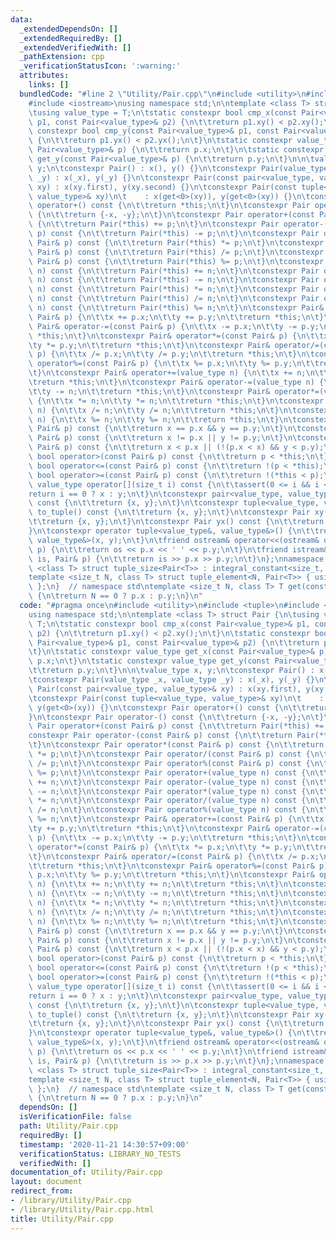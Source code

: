 ```yaml
---
data:
  _extendedDependsOn: []
  _extendedRequiredBy: []
  _extendedVerifiedWith: []
  _pathExtension: cpp
  _verificationStatusIcon: ':warning:'
  attributes:
    links: []
  bundledCode: "#line 2 \"Utility/Pair.cpp\"\n#include <utility>\n#include <tuple>\n\
    #include <iostream>\nusing namespace std;\n\ntemplate <class T> struct Pair {\n\
    \tusing value_type = T;\n\tstatic constexpr bool cmp_x(const Pair<value_type>&\
    \ p1, const Pair<value_type>& p2) {\n\t\treturn p1.xy() < p2.xy();\n\t}\n\tstatic\
    \ constexpr bool cmp_y(const Pair<value_type>& p1, const Pair<value_type>& p2)\
    \ {\n\t\treturn p1.yx() < p2.yx();\n\t}\n\tstatic constexpr value_type get_x(const\
    \ Pair<value_type>& p) {\n\t\treturn p.x;\n\t}\n\tstatic constexpr value_type\
    \ get_y(const Pair<value_type>& p) {\n\t\treturn p.y;\n\t}\n\n\tvalue_type x,\
    \ y;\n\tconstexpr Pair() : x(), y() {}\n\tconstexpr Pair(value_type _x, value_type\
    \ _y) : x(_x), y(_y) {}\n\tconstexpr Pair(const pair<value_type, value_type>&\
    \ xy) : x(xy.first), y(xy.second) {}\n\tconstexpr Pair(const tuple<value_type,\
    \ value_type>& xy)\n\t    : x(get<0>(xy)), y(get<0>(xy)) {}\n\tconstexpr Pair\
    \ operator+() const {\n\t\treturn *this;\n\t}\n\tconstexpr Pair operator-() const\
    \ {\n\t\treturn {-x, -y};\n\t}\n\tconstexpr Pair operator+(const Pair& p) const\
    \ {\n\t\treturn Pair(*this) += p;\n\t}\n\tconstexpr Pair operator-(const Pair&\
    \ p) const {\n\t\treturn Pair(*this) -= p;\n\t}\n\tconstexpr Pair operator*(const\
    \ Pair& p) const {\n\t\treturn Pair(*this) *= p;\n\t}\n\tconstexpr Pair operator/(const\
    \ Pair& p) const {\n\t\treturn Pair(*this) /= p;\n\t}\n\tconstexpr Pair operator%(const\
    \ Pair& p) const {\n\t\treturn Pair(*this) %= p;\n\t}\n\tconstexpr Pair operator+(value_type\
    \ n) const {\n\t\treturn Pair(*this) += n;\n\t}\n\tconstexpr Pair operator-(value_type\
    \ n) const {\n\t\treturn Pair(*this) -= n;\n\t}\n\tconstexpr Pair operator*(value_type\
    \ n) const {\n\t\treturn Pair(*this) *= n;\n\t}\n\tconstexpr Pair operator/(value_type\
    \ n) const {\n\t\treturn Pair(*this) /= n;\n\t}\n\tconstexpr Pair operator%(value_type\
    \ n) const {\n\t\treturn Pair(*this) %= n;\n\t}\n\tconstexpr Pair& operator+=(const\
    \ Pair& p) {\n\t\tx += p.x;\n\t\ty += p.y;\n\t\treturn *this;\n\t}\n\tconstexpr\
    \ Pair& operator-=(const Pair& p) {\n\t\tx -= p.x;\n\t\ty -= p.y;\n\t\treturn\
    \ *this;\n\t}\n\tconstexpr Pair& operator*=(const Pair& p) {\n\t\tx *= p.x;\n\t\
    \ty *= p.y;\n\t\treturn *this;\n\t}\n\tconstexpr Pair& operator/=(const Pair&\
    \ p) {\n\t\tx /= p.x;\n\t\ty /= p.y;\n\t\treturn *this;\n\t}\n\tconstexpr Pair&\
    \ operator%=(const Pair& p) {\n\t\tx %= p.x;\n\t\ty %= p.y;\n\t\treturn *this;\n\
    \t}\n\tconstexpr Pair& operator+=(value_type n) {\n\t\tx += n;\n\t\ty += n;\n\t\
    \treturn *this;\n\t}\n\tconstexpr Pair& operator-=(value_type n) {\n\t\tx -= n;\n\
    \t\ty -= n;\n\t\treturn *this;\n\t}\n\tconstexpr Pair& operator*=(value_type n)\
    \ {\n\t\tx *= n;\n\t\ty *= n;\n\t\treturn *this;\n\t}\n\tconstexpr Pair& operator/=(value_type\
    \ n) {\n\t\tx /= n;\n\t\ty /= n;\n\t\treturn *this;\n\t}\n\tconstexpr Pair& operator%=(value_type\
    \ n) {\n\t\tx %= n;\n\t\ty %= n;\n\t\treturn *this;\n\t}\n\tconstexpr bool operator==(const\
    \ Pair& p) const {\n\t\treturn x == p.x && y == p.y;\n\t}\n\tconstexpr bool operator!=(const\
    \ Pair& p) const {\n\t\treturn x != p.x || y != p.y;\n\t}\n\tconstexpr bool operator<(const\
    \ Pair& p) const {\n\t\treturn x < p.x || (!(p.x < x) && y < p.y);\n\t}\n\tconstexpr\
    \ bool operator>(const Pair& p) const {\n\t\treturn p < *this;\n\t}\n\tconstexpr\
    \ bool operator<=(const Pair& p) const {\n\t\treturn !(p < *this);\n\t}\n\tconstexpr\
    \ bool operator>=(const Pair& p) const {\n\t\treturn !(*this < p);\n\t}\n\tconstexpr\
    \ value_type operator[](size_t i) const {\n\t\tassert(0 <= i && i < 2);\n\t\t\
    return i == 0 ? x : y;\n\t}\n\tconstexpr pair<value_type, value_type> to_pair()\
    \ const {\n\t\treturn {x, y};\n\t}\n\tconstexpr tuple<value_type, value_type>\
    \ to_tuple() const {\n\t\treturn {x, y};\n\t}\n\tconstexpr Pair xy() const {\n\
    \t\treturn {x, y};\n\t}\n\tconstexpr Pair yx() const {\n\t\treturn {y, x};\n\t\
    }\n\tconstexpr operator tuple<value_type&, value_type&>() {\n\t\treturn tuple<value_type&,\
    \ value_type&>(x, y);\n\t}\n\tfriend ostream& operator<<(ostream& os, const Pair&\
    \ p) {\n\t\treturn os << p.x << ' ' << p.y;\n\t}\n\tfriend istream& operator>>(istream&\
    \ is, Pair& p) {\n\t\treturn is >> p.x >> p.y;\n\t}\n};\nnamespace std {\n\ttemplate\
    \ <class T> struct tuple_size<Pair<T>> : integral_constant<size_t, 2> {};\n\t\
    template <size_t N, class T> struct tuple_element<N, Pair<T>> { using type = T;\
    \ };\n}  // namespace std\ntemplate <size_t N, class T> T get(const Pair<T>& p)\
    \ {\n\treturn N == 0 ? p.x : p.y;\n}\n"
  code: "#pragma once\n#include <utility>\n#include <tuple>\n#include <iostream>\n\
    using namespace std;\n\ntemplate <class T> struct Pair {\n\tusing value_type =\
    \ T;\n\tstatic constexpr bool cmp_x(const Pair<value_type>& p1, const Pair<value_type>&\
    \ p2) {\n\t\treturn p1.xy() < p2.xy();\n\t}\n\tstatic constexpr bool cmp_y(const\
    \ Pair<value_type>& p1, const Pair<value_type>& p2) {\n\t\treturn p1.yx() < p2.yx();\n\
    \t}\n\tstatic constexpr value_type get_x(const Pair<value_type>& p) {\n\t\treturn\
    \ p.x;\n\t}\n\tstatic constexpr value_type get_y(const Pair<value_type>& p) {\n\
    \t\treturn p.y;\n\t}\n\n\tvalue_type x, y;\n\tconstexpr Pair() : x(), y() {}\n\
    \tconstexpr Pair(value_type _x, value_type _y) : x(_x), y(_y) {}\n\tconstexpr\
    \ Pair(const pair<value_type, value_type>& xy) : x(xy.first), y(xy.second) {}\n\
    \tconstexpr Pair(const tuple<value_type, value_type>& xy)\n\t    : x(get<0>(xy)),\
    \ y(get<0>(xy)) {}\n\tconstexpr Pair operator+() const {\n\t\treturn *this;\n\t\
    }\n\tconstexpr Pair operator-() const {\n\t\treturn {-x, -y};\n\t}\n\tconstexpr\
    \ Pair operator+(const Pair& p) const {\n\t\treturn Pair(*this) += p;\n\t}\n\t\
    constexpr Pair operator-(const Pair& p) const {\n\t\treturn Pair(*this) -= p;\n\
    \t}\n\tconstexpr Pair operator*(const Pair& p) const {\n\t\treturn Pair(*this)\
    \ *= p;\n\t}\n\tconstexpr Pair operator/(const Pair& p) const {\n\t\treturn Pair(*this)\
    \ /= p;\n\t}\n\tconstexpr Pair operator%(const Pair& p) const {\n\t\treturn Pair(*this)\
    \ %= p;\n\t}\n\tconstexpr Pair operator+(value_type n) const {\n\t\treturn Pair(*this)\
    \ += n;\n\t}\n\tconstexpr Pair operator-(value_type n) const {\n\t\treturn Pair(*this)\
    \ -= n;\n\t}\n\tconstexpr Pair operator*(value_type n) const {\n\t\treturn Pair(*this)\
    \ *= n;\n\t}\n\tconstexpr Pair operator/(value_type n) const {\n\t\treturn Pair(*this)\
    \ /= n;\n\t}\n\tconstexpr Pair operator%(value_type n) const {\n\t\treturn Pair(*this)\
    \ %= n;\n\t}\n\tconstexpr Pair& operator+=(const Pair& p) {\n\t\tx += p.x;\n\t\
    \ty += p.y;\n\t\treturn *this;\n\t}\n\tconstexpr Pair& operator-=(const Pair&\
    \ p) {\n\t\tx -= p.x;\n\t\ty -= p.y;\n\t\treturn *this;\n\t}\n\tconstexpr Pair&\
    \ operator*=(const Pair& p) {\n\t\tx *= p.x;\n\t\ty *= p.y;\n\t\treturn *this;\n\
    \t}\n\tconstexpr Pair& operator/=(const Pair& p) {\n\t\tx /= p.x;\n\t\ty /= p.y;\n\
    \t\treturn *this;\n\t}\n\tconstexpr Pair& operator%=(const Pair& p) {\n\t\tx %=\
    \ p.x;\n\t\ty %= p.y;\n\t\treturn *this;\n\t}\n\tconstexpr Pair& operator+=(value_type\
    \ n) {\n\t\tx += n;\n\t\ty += n;\n\t\treturn *this;\n\t}\n\tconstexpr Pair& operator-=(value_type\
    \ n) {\n\t\tx -= n;\n\t\ty -= n;\n\t\treturn *this;\n\t}\n\tconstexpr Pair& operator*=(value_type\
    \ n) {\n\t\tx *= n;\n\t\ty *= n;\n\t\treturn *this;\n\t}\n\tconstexpr Pair& operator/=(value_type\
    \ n) {\n\t\tx /= n;\n\t\ty /= n;\n\t\treturn *this;\n\t}\n\tconstexpr Pair& operator%=(value_type\
    \ n) {\n\t\tx %= n;\n\t\ty %= n;\n\t\treturn *this;\n\t}\n\tconstexpr bool operator==(const\
    \ Pair& p) const {\n\t\treturn x == p.x && y == p.y;\n\t}\n\tconstexpr bool operator!=(const\
    \ Pair& p) const {\n\t\treturn x != p.x || y != p.y;\n\t}\n\tconstexpr bool operator<(const\
    \ Pair& p) const {\n\t\treturn x < p.x || (!(p.x < x) && y < p.y);\n\t}\n\tconstexpr\
    \ bool operator>(const Pair& p) const {\n\t\treturn p < *this;\n\t}\n\tconstexpr\
    \ bool operator<=(const Pair& p) const {\n\t\treturn !(p < *this);\n\t}\n\tconstexpr\
    \ bool operator>=(const Pair& p) const {\n\t\treturn !(*this < p);\n\t}\n\tconstexpr\
    \ value_type operator[](size_t i) const {\n\t\tassert(0 <= i && i < 2);\n\t\t\
    return i == 0 ? x : y;\n\t}\n\tconstexpr pair<value_type, value_type> to_pair()\
    \ const {\n\t\treturn {x, y};\n\t}\n\tconstexpr tuple<value_type, value_type>\
    \ to_tuple() const {\n\t\treturn {x, y};\n\t}\n\tconstexpr Pair xy() const {\n\
    \t\treturn {x, y};\n\t}\n\tconstexpr Pair yx() const {\n\t\treturn {y, x};\n\t\
    }\n\tconstexpr operator tuple<value_type&, value_type&>() {\n\t\treturn tuple<value_type&,\
    \ value_type&>(x, y);\n\t}\n\tfriend ostream& operator<<(ostream& os, const Pair&\
    \ p) {\n\t\treturn os << p.x << ' ' << p.y;\n\t}\n\tfriend istream& operator>>(istream&\
    \ is, Pair& p) {\n\t\treturn is >> p.x >> p.y;\n\t}\n};\nnamespace std {\n\ttemplate\
    \ <class T> struct tuple_size<Pair<T>> : integral_constant<size_t, 2> {};\n\t\
    template <size_t N, class T> struct tuple_element<N, Pair<T>> { using type = T;\
    \ };\n}  // namespace std\ntemplate <size_t N, class T> T get(const Pair<T>& p)\
    \ {\n\treturn N == 0 ? p.x : p.y;\n}\n"
  dependsOn: []
  isVerificationFile: false
  path: Utility/Pair.cpp
  requiredBy: []
  timestamp: '2020-11-21 14:30:57+09:00'
  verificationStatus: LIBRARY_NO_TESTS
  verifiedWith: []
documentation_of: Utility/Pair.cpp
layout: document
redirect_from:
- /library/Utility/Pair.cpp
- /library/Utility/Pair.cpp.html
title: Utility/Pair.cpp
---
```

